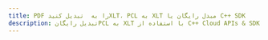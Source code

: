 ---title: PDF را به  تبدیل کنیدXLT، PCL به XLT مبدل رایگان یا C++ SDKdescription: تبدیل رایگانPCL به XLT با استفاده از C++ Cloud APIs & SDK همچنین اسناد PDF را در Cloud ایجاد، ویرایش و رندر کنید.---